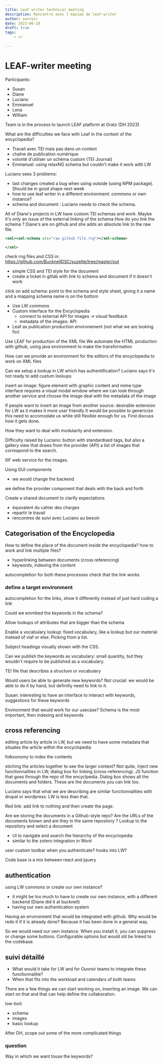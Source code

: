 ```yaml
---
title: Leaf writer technical meeting
description: Rencontre avec l'équipe de leaf-writer
author: ouvroir
date: 2023-06-20
draft: true
tags:
    - cr
    
---
```


# LEAF-writer meeting

Participants: 
- Susan
- Diane
- Luciano
- Emmanuel
- Lena
- William

Team is in the process to launch LEAF platform at Gratz (DH 2023)

What are the difficulties we face with Leaf in the context of the encyclopedia?

- Travail avec TEI mais pas dans un context 
- chaîne de publication numérique
- volonté d'utiliser un schéma custom (TEI Journal)
- Emmanuel: using relaxNG schema but couldn't make it work with LW

Luciano sees 3 problems:
- last changes created a bug when using outside (using NPM package). Should be in good shape next week
- how to use leaf writer in a different environment: commons or own instance? 
- schema and document : Luciano needs to check the schema.

All of Diane's projects in LW have custom TEI schemas and work.
Maybe it's only an issue of the external linking of the schema
How do you link the schema ? Diane's are on github and she adds an absolute link to the raw file.

```xml
<xml><xml-schema src="raw github file.rng"></xml-schema>

</xml>
```
check rng files and CSS in: https://github.com/BucknellDSC/suzette/tree/master/out
- simple CSS and TEI style for the document
- create a ticket in gitlab with link to schema and document if it doesn't work

click on add schema: point to the schema and style sheet, giving it a name and a mapping
schema name  is on the bottom

- Use LW commons 
- Custom interface for the Encyclopedia
    - connect to external API for images → visual feedback
    - metadata of the images: API 
- Leaf as publication production environement (not what we are looking for)

Use LEAF for production of the XML file
We automate the HTML production with github, using java environment to make the transformation

How can we provide an environment for the editors of the encyclopedia to work on XML files

Can we setup a lookup in LW which has authentification? Luciano says it's not ready to add custum lookups

insert an image: figure element with graphic content and mime type 
interface requires a visual modal window where we can look through another service and choose the image
deal with the metadata of the image

If people want to insert an image from another source: desirable extension for LW as it makes it more user friendly
It would be possible to genericize this need to accomodate us while still flexible enough for us. First discuss how it gets done.

How they want to deal with modularity and extension.

Difficulty raised by Luciano: button with standardised tags, but also a gallery view that draws from the provider (API) a list of images that correspond to the search.

IIIF web service for the images.

Using GUI components 
- we would change the backend 

we define the provider
component that deals with the back and forth 

Create a shared document to clarify expectations
- équivalent du cahier des charges
- repartir le travail
- rencontres de suivi avec Luciano au besoin

## Categorisation of the Encyclopedia
How to define the place of the document inside the encyclopedia? how to work and link multiple files? 
- hyperlinking between documents (cross referencing)
- keywords, indexing the content 

autocompletion for both these processes
check that the link works

### define a target environment
autocompletion for the links, show it differently instead of just hard coding a link

Could we emmbed the keywords in the schema? 

Allow lookups of attributes that are bigger than the schema 

Enable a vocabulary lookup: fixed vocabulary, like a lookup but our material instead of viaf or else. Picking from a list.

Subject headings visually shown with the CSS.

Can we publish the keywords as vocabulary: small quantity, but they wouldn't require to be published as a vocabulary. 

TEI file that describes a structure or vocabulary

Would users be able to generate new keywords? 
Not crucial: we would be able to do it by hand, but definitly need to link to it.

Susan: interesting to have an interface to interact with keywords, suggestions for these keywords
<!--est-ce qu'on peut gérer les mot-clefs depuis common et avoir une sortie structurée dans l'API, SKOS ou autre plus simple?-->

Environment that would work for our usecase? Schema is the most important, then indexing and keywords


## cross referencing
editing article by article in LW, but we need to have some metadata that situates the article within the encyclopedia

folksonomy to index the contents

stiching the articles together to see the larger context? Not quite, inject new functionnalities in LW, dialog box for linking (cross-referencing). JS function that goes through the repo of the encyclpedia. Dialog box shows all the documents and folders. These are the documents you can link too. 

Luciano says that what we are describing are similar functionnalities with drupal or wordpress. LW is less than that. 

Red link: add link to nothing and then create the page.

Are we storing the documents in a Github-style repo? 
Are the URLs of the documents known and are they in the same repository ?
Lookup to the repository and select a document 
- UI to navigate and search the hierarchy of the encyclopedia
- similar to the zotero integration in Word

user custom toolbar when you authenticate?
hooks into LW? 

Code base is a mix between react and jquery

## authentication

using LW commons or create our own instance? 
- it might be too much to have to create our own instance, with a different backend (Diane did it at bucknell)
- having our own authentication system

Having an environment that would be integrated with github. Why would be redo it if it is already done? Because it has been done in a general way. 

So we would need our own instance. When you install it, you can suppress or change some buttons.
Configurable options but would stil be linked to the codebase.

## suivi détaillé

- What would it take for LW and for Ouvroir teams to integrate these functionnalitie?
- When that fits into the workload and calendars of both teams

There are a few things we can start working on, inserting an image. 
We can start on that and that can help define the collaboration.

low-boil:
- schema
- images
- basic lookup

After DH, scope out some of the more complicated things 

### question 
Way in which we want touse the keywords? 

